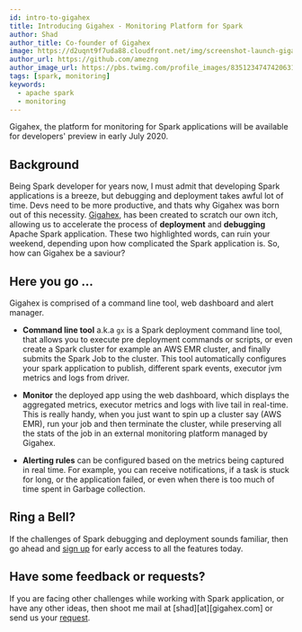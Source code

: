 ```yaml
---
id: intro-to-gigahex
title: Introducing Gigahex - Monitoring Platform for Spark
author: Shad
author_title: Co-founder of Gigahex
image: https://d2uqnt9f7uda88.cloudfront.net/img/screenshot-launch-gigahex.png
author_url: https://github.com/amezng
author_image_url: https://pbs.twimg.com/profile_images/835123474742063105/N3Qkp_r__400x400.jpg
tags: [spark, monitoring]
keywords:
  - apache spark
  - monitoring
---
```


Gigahex, the platform for monitoring for Spark applications will be available for developers' preview in early July 2020.

<!--truncate-->

## Background

Being Spark developer for years now, I must admit that developing Spark applications is a breeze, but debugging and deployment takes awful lot of time. Devs need to be more productive, and thats why Gigahex was born out of this necessity. [Gigahex](https://gigahex.com), has been created to scratch our own itch, allowing us to accelerate the process of **deployment** and **debugging** Apache Spark application. These two highlighted words, can ruin your weekend, depending upon how complicated the Spark application is. So, how can Gigahex be a saviour?

## Here you go …

Gigahex is comprised of a command line tool, web dashboard and alert manager.

- **Command line tool** a.k.a `gx` is a Spark deployment command line tool, that allows you to execute pre deployment commands or scripts, or even create a Spark cluster for example an AWS EMR cluster, and finally submits the Spark Job to the cluster. This tool automatically configures your spark application to publish, different spark events, executor jvm metrics and logs from driver.

- **Monitor** the deployed app using the web dashboard, which displays the aggregated metrics, executor metrics and logs with live tail in real-time. This is really handy, when you just want to spin up a cluster say (AWS EMR), run your job and then terminate the cluster, while preserving all the stats of the job in an external monitoring platform managed by Gigahex.

- **Alerting rules** can be configured based on the metrics being captured in real time. For example, you can receive notifications, if a task is stuck for long, or the application failed, or even when there is too much of time spent in Garbage collection.

## Ring a Bell?

If the challenges of Spark debugging and deployment sounds familiar, then go ahead and [sign up](https://gigahex.com) for early access to all the features today.

## Have some feedback or requests?

If you are facing other challenges while working with Spark application, or have any other ideas, then shoot me mail at [shad][at][gigahex.com] or send us your [request](https://github.com/GigahexHQ/requests/issues/new).
